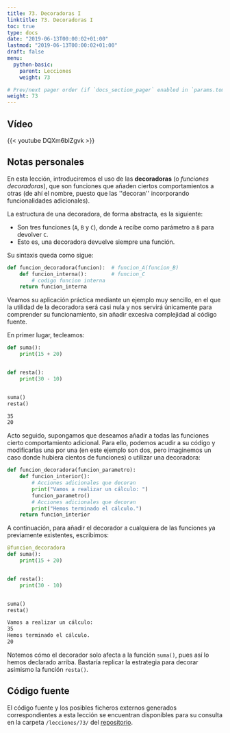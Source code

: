 ```yaml
---
title: 73. Decoradoras I
linktitle: 73. Decoradoras I
toc: true
type: docs
date: "2019-06-13T00:00:02+01:00"
lastmod: "2019-06-13T00:00:02+01:00"
draft: false
menu:
  python-basic:
    parent: Lecciones
    weight: 73

# Prev/next pager order (if `docs_section_pager` enabled in `params.toml`)
weight: 73
---
```


## Vídeo

{{< youtube DQXm6bIZgvk >}}

## Notas personales

En esta lección, introduciremos el uso de las **decoradoras** (o *funciones decoradoras*), que son funciones que añaden ciertos comportamientos a otras (de ahí el nombre, puesto que las ''decoran'' incorporando funcionalidades adicionales).

La estructura de una decoradora, de forma abstracta, es la siguiente:

- Son tres funciones (`A`, `B` y `C`), donde `A` recibe como parámetro a `B` para devolver `C`.
- Esto es, una decoradora devuelve siempre una función.

Su sintaxis queda como sigue:

```python
def funcion_decoradora(funcion):  # funcion_A(funcion_B)
    def funcion_interna():        # funcion_C
        # codigo funcion interna
    return funcion_interna
```

Veamos su aplicación práctica mediante un ejemplo muy sencillo, en el que la utilidad de la decoradora será casi nula y nos servirá únicamente para comprender su funcionamiento, sin añadir excesiva complejidad al código fuente.

En primer lugar, tecleamos:

```python
def suma():
    print(15 + 20)


def resta():
    print(30 - 10)


suma()
resta()
```

```bash
35
20
```

Acto seguido, supongamos que deseamos añadir a todas las funciones cierto comportamiento adicional. Para ello, podemos acudir a su código y modificarlas una por una (en este ejemplo son dos, pero imaginemos un caso donde hubiera cientos de funciones) o utilizar una decoradora:

```python
def funcion_decoradora(funcion_parametro):
    def funcion_interior():
        # Acciones adicionales que decoran
        print("Vamos a realizar un cálculo: ")
        funcion_parametro()
        # Acciones adicionales que decoran
        print("Hemos terminado el cálculo.")
    return funcion_interior
```

A continuación, para añadir el decorador a cualquiera de las funciones ya previamente existentes, escribimos:

```python
@funcion_decoradora
def suma():
    print(15 + 20)


def resta():
    print(30 - 10)


suma()
resta()
```

```bash
Vamos a realizar un cálculo: 
35
Hemos terminado el cálculo.
20
```

Notemos cómo el decorador solo afecta a la función `suma()`, pues así lo hemos declarado arriba. Bastaría replicar la estrategia para decorar asimismo la función `resta()`.

## Código fuente

El código fuente y los posibles ficheros externos generados correspondientes a esta lección se encuentran disponibles para su consulta en la carpeta `/lecciones/73/` del [repositorio](https://github.com/ImAlexisSaez/curso-python-desde-0).
